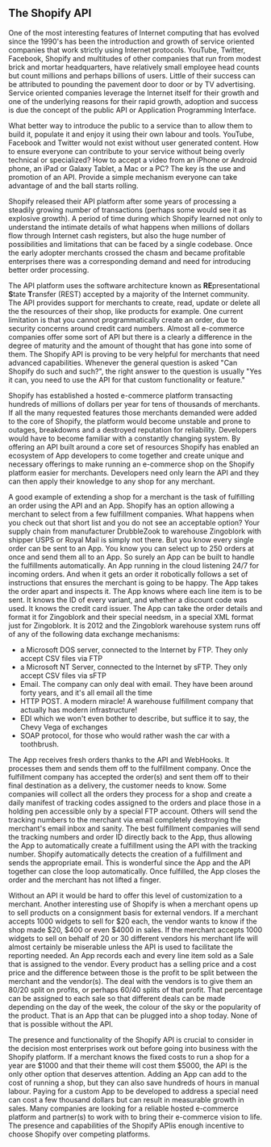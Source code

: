 ## The Shopify API ##

One of the most interesting features of Internet computing that has evolved since the 1990's has been the introduction and growth of service oriented companies that work strictly using Internet protocols. YouTube, Twitter, Facebook, Shopify and multitudes of other companies that run from modest brick and mortar headquarters, have relatively small employee head counts but count millions and perhaps billions of users. Little of their success can be attributed to pounding the pavement door to door or by TV advertising. Service oriented companies leverage the Internet itself for their growth and one of the underlying reasons for their rapid growth, adoption and success is due the concept of the public API or Application Programming Interface. 

What better way to introduce the public to a service than to allow them to build it, populate it and enjoy it using their own labour and tools. YouTube, Facebook and Twitter would not exist without user generated content. How to ensure everyone can contribute to your service without being overly technical or specialized? How to accept a video from an iPhone or Android phone, an iPad or Galaxy Tablet, a Mac or a PC? The key is the use and promotion of an API. Provide a simple mechanism everyone can take advantage of and the ball starts rolling.

Shopify released their API platform after some years of processing a steadily growing number of transactions (perhaps some would see it as explosive growth). A period of time during which Shopify learned not only to understand the intimate details of what happens when millions of dollars flow through Internet cash registers, but also the huge number of possibilities and limitations that can be faced by a single codebase. Once the early adopter merchants crossed the chasm and became profitable enterprises there was a corresponding demand and need for introducing better order processing. 

The API platform uses the software architecture known as **RE**presentational **S**tate **T**ransfer (REST) accepted by a majority of the Internet community. The API provides support for merchants to create, read, update or delete all the the resources of their shop, like products for example. One current limitation is that you cannot programmatically create an order, due to security concerns around credit card numbers. Almost all e-commerce companies offer some sort of API but there is a clearly a difference in the degree of maturity and the amount of thought that has gone into some of them. The Shopify API is proving to be very helpful for merchants that need advanced capabilities. Whenever the general question is asked "Can Shopify do such and such?", the right answer to the question is usually "Yes it can, you need to use the API for that custom functionality or feature."

Shopify has established a hosted e-commerce platform transacting hundreds of millions of dollars per year for tens of thousands of merchants. If all the many requested features those merchants demanded were added to the core of Shopify, the platform would become unstable and prone to outages, breakdowns and a destroyed reputation for reliability. Developers would have to become familiar with a constantly changing system. By offering an API built around a core set of resources Shopify has enabled an ecosystem of App developers to come together and create unique and necessary offerings to make running an e-commerce shop on the Shopify platform easier for merchants. Developers need only learn the API and they can then apply their knowledge to any shop for any merchant. 

A good example of extending a shop for a merchant is the task of fulfilling an order using the API and an App. Shopify has an option allowing a merchant to select from a few fulfillment companies. What happens when you check out that short list and you do not see an acceptable option? Your supply chain from manufacturer DrubbleZook to warehouse Zingoblork with shipper USPS or Royal Mail is simply not there. But you know every single order can be sent to an App. You know you can select up to 250 orders at once and send them all to an App. So surely an App can be built to handle the fulfillments automatically. An App running in the cloud listening 24/7 for incoming orders. And when it gets an order it robotically follows a set of instructions that ensures the merchant is going to be happy. The App takes the order apart and inspects it. The App knows where each line item is to be sent. It knows the ID of every variant, and whether a discount code was used. It knows the credit card issuer. The App can take the order details and format it for Zingoblork and their special needsm, in a special XML format just for Zingoblork. It is 2012 and the Zingoblork warehouse system runs off of any of the following data exchange mechanisms:

*  a Microsoft DOS server, connected to the Internet by FTP. They only accept CSV files via FTP
*  a Microsoft NT Server, connected to the Internet by sFTP. They only accept CSV files via sFTP
*  Email. The company can only deal with email. They have been around forty years, and it's all email all the time
*  HTTP POST. A modern miracle! A warehouse fulfillment company that actually has modern infrastructure!
*  EDI which we won't even bother to describe, but suffice it to say, the Chevy Vega of exchanges
*  SOAP protocol, for those who would rather wash the car with a toothbrush.

The App receives fresh orders thanks to the API and WebHooks. It processes them and sends them off to the fulfillment company. Once the fulfillment company has accepted the order(s) and sent them off to their final destination as a delivery, the customer needs to know. Some companies will collect all the orders they process for a shop and create a daily manifest of tracking codes assigned to the orders and place those in a holding pen accessible only by a special FTP account. Others will send the tracking numbers to the merchant via email completely destroying the merchant's email inbox and sanity. The best fulfillment companies will send the tracking numbers and order ID directly back to the App, thus allowing the App to automatically create a fulfillment using the API with the tracking number. Shopify automatically detects the creation of a fulfillment and sends the appropriate email. This is wonderful since the App and the API together can close the loop automatically. Once fulfilled, the App closes the order and the merchant has not lifted a finger.

Without an API it would be hard to offer this level of customization to a merchant. Another interesting use of Shopify is when a merchant opens up to sell products on a consignment basis for external vendors. If a merchant accepts 1000 widgets to sell for $20 each, the vendor wants to know if the shop made $20, $400 or even $4000 in sales. If the merchant accepts 1000 widgets to sell on behalf of 20 or 30 different vendors his merchant life will almost certainly be miserable unless the API is used to facilitate the reporting needed. An App records each and every line item sold as a Sale that is assigned to the vendor. Every product has a selling price and a cost price and the difference between those is the profit to be split between the merchant and the vendor(s). The deal with the vendors is to give them an 80/20 split on profits, or perhaps 60/40 splits of that profit. That percentage can be assigned to each sale so that different deals can be made depending on the day of the week, the colour of the sky or the popularity of the product. That is an App that can be plugged into a shop today. None of that is possible without the API. 

The presence and functionality of the Shopify API is crucial to consider in the decision most enterprises work out before going into business with the Shopify platform. If a merchant knows the fixed costs to run a shop for a year are $1000 and that their theme will cost them $5000, the API is the only other option that deserves attention. Adding an App can add to the cost of running a shop, but they can also save hundreds of hours in manual labour. Paying for a custom App to be developed to address a special need can cost a few thousand dollars but can result in measurable growth in sales. Many companies are looking for a reliable hosted e-commerce platform and partner(s) to work with to bring their e-commerce vision to life. The presence and capabilities of the Shopify APIis enough incentive to choose Shopify over competing platforms. 